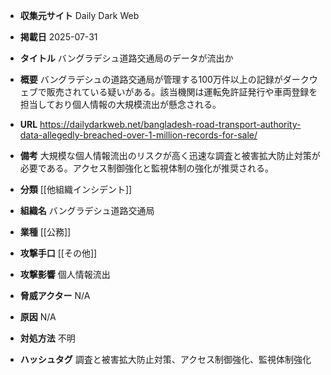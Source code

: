 - **収集元サイト**
Daily Dark Web

- **掲載日**
2025-07-31

- **タイトル**
バングラデシュ道路交通局のデータが流出か

- **概要**
バングラデシュの道路交通局が管理する100万件以上の記録がダークウェブで販売されている疑いがある。該当機関は運転免許証発行や車両登録を担当しており個人情報の大規模流出が懸念される。

- **URL**
https://dailydarkweb.net/bangladesh-road-transport-authority-data-allegedly-breached-over-1-million-records-for-sale/

- **備考**
大規模な個人情報流出のリスクが高く迅速な調査と被害拡大防止対策が必要である。アクセス制御強化と監視体制の強化が推奨される。

- **分類**
[[他組織インシデント]]

- **組織名**
バングラデシュ道路交通局

- **業種**
[[公務]]

- **攻撃手口**
[[その他]]

- **攻撃影響**
個人情報流出

- **脅威アクター**
N/A

- **原因**
N/A

- **対処方法**
不明

- **ハッシュタグ**
調査と被害拡大防止対策、アクセス制御強化、監視体制強化
